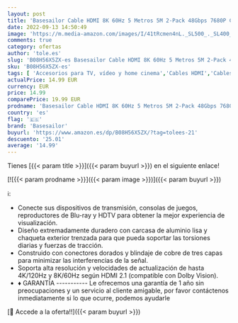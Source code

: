 ```yaml
---
layout: post
title: 'Basesailor Cable HDMI 8K 60Hz 5 Metros 5M 2-Pack 48Gbps 7680P Cable HDMI 2.1 Ultra Alta Velocidad para Samsung QLED Apple TV Playstation PS4 PS5 Nintendo Switch Xbox One X HDMI 2.0 4K 120Hz eARC HDR'
date: 2022-09-13 14:50:49
image: 'https://m.media-amazon.com/images/I/41tRcmen4nL._SL500_._SL400_.jpg'
comments: true
category: ofertas
author: 'tole.es'
slug: 'B08H56X5ZX-es Basesailor Cable HDMI 8K 60Hz 5 Metros 5M 2-Pack 48Gbps...'
sku: 'B08H56X5ZX-es'
tags: [ 'Accesorios para TV, vídeo y home cinema','Cables HDMI','Cables para TV, vídeo y home cinema','Electrónica','TV, vídeo y home cinema','apple','basesailor','🇪🇸', ]
actualPrice: 14.99 EUR
currency: EUR
price: 14.99
comparePrice: 19.99 EUR
prodname: 'Basesailor Cable HDMI 8K 60Hz 5 Metros 5M 2-Pack 48Gbps 7680P Cable HDMI 2.1 Ultra Alta Velocidad para Samsung QLED Apple TV Playstation PS4 PS5 Nintendo Switch Xbox One X HDMI 2.0 4K 120Hz eARC HDR'
country: 'es'
flag: '🇪🇸'
brand: 'Basesailor'
buyurl: 'https://www.amazon.es/dp/B08H56X5ZX/?tag=tolees-21'
descuento: '25.01'
average: '14.99'
---
```


Tienes [{{< param title >}}]({{< param buyurl >}}) en el siguiente enlace!

[![{{< param prodname >}}]({{< param image >}})]({{< param buyurl >}})

ℹ️:

- Conecte sus dispositivos de transmisión, consolas de juegos, reproductores de Blu-ray y HDTV para obtener la mejor experiencia de visualización.
- Diseño extremadamente duradero con carcasa de aluminio lisa y chaqueta exterior trenzada para que pueda soportar las torsiones diarias y fuerzas de tracción.
- Construido con conectores dorados y blindaje de cobre de tres capas para minimizar las interferencias de la señal.
- Soporta alta resolución y velocidades de actualización de hasta 4K/120Hz y 8K/60Hz según HDMI 2.1 (compatible con Dolby Vision).
- ♦ GARANTÍA ----------- Le ofrecemos una garantía de 1 año sin preocupaciones y un servicio al cliente amigable, por favor contáctenos inmediatamente si lo que ocurre, podemos ayudarle

[🛒 Accede a la oferta!!]({{< param buyurl >}})
